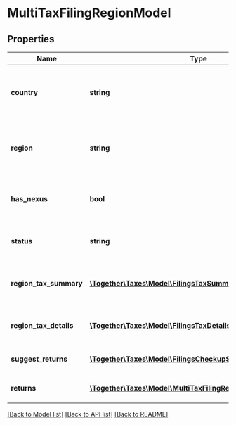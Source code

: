 # MultiTaxFilingRegionModel

## Properties
Name | Type | Description | Notes
------------ | ------------- | ------------- | -------------
**country** | **string** | The two-character ISO-3166 code for the country. | [optional] 
**region** | **string** | The two or three character region code for the region. | [optional] 
**has_nexus** | **bool** | Whether or not you have nexus in this region. | [optional] 
**status** | **string** | The current status of the filing region. | [optional] 
**region_tax_summary** | [**\Together\Taxes\Model\FilingsTaxSummaryModel**](FilingsTaxSummaryModel.md) | A summary of all taxes compbined for this period | [optional] 
**region_tax_details** | [**\Together\Taxes\Model\FilingsTaxDetailsModel[]**](FilingsTaxDetailsModel.md) | A detailed breakdown of the taxes in this filing | [optional] 
**suggest_returns** | [**\Together\Taxes\Model\FilingsCheckupSuggestedFormModel[]**](FilingsCheckupSuggestedFormModel.md) | A list of tax returns in this region. | [optional] 
**returns** | [**\Together\Taxes\Model\MultiTaxFilingReturnModel[]**](MultiTaxFilingReturnModel.md) | A list of tax returns in this region. | [optional] 

[[Back to Model list]](../README.md#documentation-for-models) [[Back to API list]](../README.md#documentation-for-api-endpoints) [[Back to README]](../README.md)


